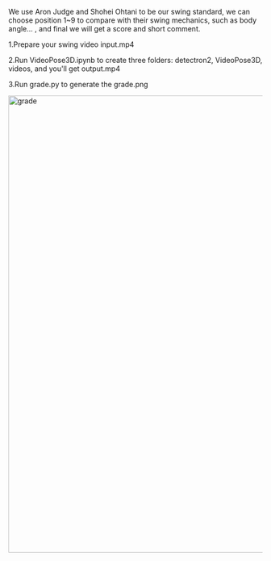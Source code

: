 We use Aron Judge and Shohei Ohtani to be our swing standard, we can choose position 1~9 to compare with their swing mechanics, such as body angle... , and final we will get a score and short comment.

1.Prepare your swing video input.mp4

2.Run VideoPose3D.ipynb to create three folders: detectron2, VideoPose3D, videos, and you'll get output.mp4

3.Run grade.py to generate the grade.png



<img width="1562" height="906" alt="grade" src="https://github.com/user-attachments/assets/25cddb55-67dc-4dbb-b76f-7c7a9535fadd" />
